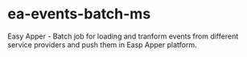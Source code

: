 # ea-events-batch-ms
Easy Apper - Batch job for loading and tranform events from different service providers and push them in Easp Apper platform.
